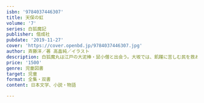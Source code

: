 ```yaml
---
isbn: '9784037446307'
title: 天保の虹
volume: '7'
series: 白狐魔記
publisher: 偕成社
pubdate: '2019-11-27'
cover: 'https://cover.openbd.jp/9784037446307.jpg'
author: 斉藤洋／著 高畠純／イラスト
description: 白狐魔丸は江戸の大泥棒・鼠小僧と出会う。大坂では、飢饉に苦しむ民を救おうと、大塩平八郎が反乱を企てていた。
price: '1500'
genre: 児童図書
target: 児童
format: 全集・双書
content: 日本文学、小説・物語

---
```

